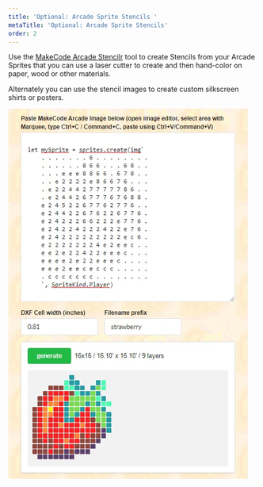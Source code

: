 ```yaml
---
title: 'Optional: Arcade Sprite Stencils '
metaTitle: 'Optional: Arcade Sprite Stencils'
order: 2
---
```


Use the [MakeCode Arcade Stencilr](http://arcade-stencils.glitch.me/) tool to create Stencils from your Arcade Sprites that you can use a laser cutter to create and then hand-color on paper, wood or other materials.

Alternately you can use the stencil images to create custom silkscreen shirts or posters.

![MakeCode Arcade Sprite Stencil](sprite-stencil.jpg)